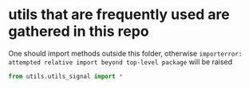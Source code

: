 # utils that are frequently used are gathered in this repo

One should import methods outside this folder, otherwise `importerror: attempted relative import beyond top-level package` will be raised

```python
from utils.utils_signal import *
```
